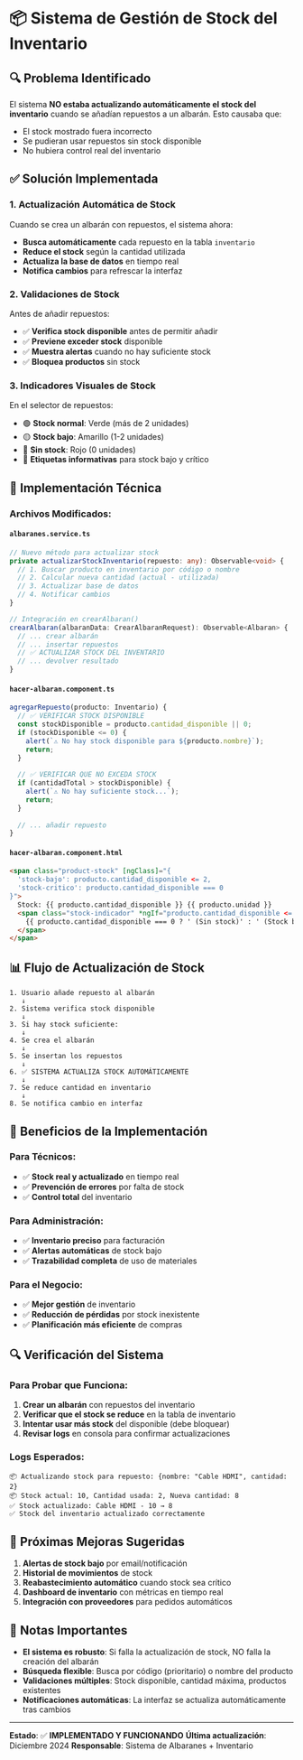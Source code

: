 # 📦 Sistema de Gestión de Stock del Inventario

## 🔍 **Problema Identificado**
El sistema **NO estaba actualizando automáticamente el stock del inventario** cuando se añadían repuestos a un albarán. Esto causaba que:
- El stock mostrado fuera incorrecto
- Se pudieran usar repuestos sin stock disponible
- No hubiera control real del inventario

## ✅ **Solución Implementada**

### **1. Actualización Automática de Stock**
Cuando se crea un albarán con repuestos, el sistema ahora:
- **Busca automáticamente** cada repuesto en la tabla `inventario`
- **Reduce el stock** según la cantidad utilizada
- **Actualiza la base de datos** en tiempo real
- **Notifica cambios** para refrescar la interfaz

### **2. Validaciones de Stock**
Antes de añadir repuestos:
- ✅ **Verifica stock disponible** antes de permitir añadir
- ✅ **Previene exceder stock** disponible
- ✅ **Muestra alertas** cuando no hay suficiente stock
- ✅ **Bloquea productos** sin stock

### **3. Indicadores Visuales de Stock**
En el selector de repuestos:
- 🟢 **Stock normal**: Verde (más de 2 unidades)
- 🟡 **Stock bajo**: Amarillo (1-2 unidades)
- 🔴 **Sin stock**: Rojo (0 unidades)
- 📝 **Etiquetas informativas** para stock bajo y crítico

## 🔧 **Implementación Técnica**

### **Archivos Modificados:**

#### **`albaranes.service.ts`**
```typescript
// Nuevo método para actualizar stock
private actualizarStockInventario(repuesto: any): Observable<void> {
  // 1. Buscar producto en inventario por código o nombre
  // 2. Calcular nueva cantidad (actual - utilizada)
  // 3. Actualizar base de datos
  // 4. Notificar cambios
}

// Integración en crearAlbaran()
crearAlbaran(albaranData: CrearAlbaranRequest): Observable<Albaran> {
  // ... crear albarán
  // ... insertar repuestos
  // ✅ ACTUALIZAR STOCK DEL INVENTARIO
  // ... devolver resultado
}
```

#### **`hacer-albaran.component.ts`**
```typescript
agregarRepuesto(producto: Inventario) {
  // ✅ VERIFICAR STOCK DISPONIBLE
  const stockDisponible = producto.cantidad_disponible || 0;
  if (stockDisponible <= 0) {
    alert(`⚠️ No hay stock disponible para ${producto.nombre}`);
    return;
  }
  
  // ✅ VERIFICAR QUE NO EXCEDA STOCK
  if (cantidadTotal > stockDisponible) {
    alert(`⚠️ No hay suficiente stock...`);
    return;
  }
  
  // ... añadir repuesto
}
```

#### **`hacer-albaran.component.html`**
```html
<span class="product-stock" [ngClass]="{
  'stock-bajo': producto.cantidad_disponible <= 2,
  'stock-critico': producto.cantidad_disponible === 0
}">
  Stock: {{ producto.cantidad_disponible }} {{ producto.unidad }}
  <span class="stock-indicador" *ngIf="producto.cantidad_disponible <= 2">
    {{ producto.cantidad_disponible === 0 ? ' (Sin stock)' : ' (Stock bajo)' }}
  </span>
</span>
```

## 📊 **Flujo de Actualización de Stock**

```
1. Usuario añade repuesto al albarán
   ↓
2. Sistema verifica stock disponible
   ↓
3. Si hay stock suficiente:
   ↓
4. Se crea el albarán
   ↓
5. Se insertan los repuestos
   ↓
6. ✅ SISTEMA ACTUALIZA STOCK AUTOMÁTICAMENTE
   ↓
7. Se reduce cantidad en inventario
   ↓
8. Se notifica cambio en interfaz
```

## 🎯 **Beneficios de la Implementación**

### **Para Técnicos:**
- ✅ **Stock real y actualizado** en tiempo real
- ✅ **Prevención de errores** por falta de stock
- ✅ **Control total** del inventario

### **Para Administración:**
- ✅ **Inventario preciso** para facturación
- ✅ **Alertas automáticas** de stock bajo
- ✅ **Trazabilidad completa** de uso de materiales

### **Para el Negocio:**
- ✅ **Mejor gestión** de inventario
- ✅ **Reducción de pérdidas** por stock inexistente
- ✅ **Planificación más eficiente** de compras

## 🔍 **Verificación del Sistema**

### **Para Probar que Funciona:**

1. **Crear un albarán** con repuestos del inventario
2. **Verificar que el stock se reduce** en la tabla de inventario
3. **Intentar usar más stock** del disponible (debe bloquear)
4. **Revisar logs** en consola para confirmar actualizaciones

### **Logs Esperados:**
```
📦 Actualizando stock para repuesto: {nombre: "Cable HDMI", cantidad: 2}
📦 Stock actual: 10, Cantidad usada: 2, Nueva cantidad: 8
✅ Stock actualizado: Cable HDMI - 10 → 8
✅ Stock del inventario actualizado correctamente
```

## 🚀 **Próximas Mejoras Sugeridas**

1. **Alertas de stock bajo** por email/notificación
2. **Historial de movimientos** de stock
3. **Reabastecimiento automático** cuando stock sea crítico
4. **Dashboard de inventario** con métricas en tiempo real
5. **Integración con proveedores** para pedidos automáticos

## 📝 **Notas Importantes**

- **El sistema es robusto**: Si falla la actualización de stock, NO falla la creación del albarán
- **Búsqueda flexible**: Busca por código (prioritario) o nombre del producto
- **Validaciones múltiples**: Stock disponible, cantidad máxima, productos existentes
- **Notificaciones automáticas**: La interfaz se actualiza automáticamente tras cambios

---

**Estado**: ✅ **IMPLEMENTADO Y FUNCIONANDO**
**Última actualización**: Diciembre 2024
**Responsable**: Sistema de Albaranes + Inventario

